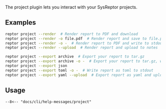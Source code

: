 The project plugin lets you interact with your SysReptor projects.

## Examples
```bash title="Render reports"
reptor project --render  # Render report to PDF and download
reptor project --render -o file.pdf  # Render report and save to file.pdf
reptor project --render -o -  # Render report to PDF and write to stdout
reptor project --render --upload  # Render report and upload to notes
```

```bash title="Export reports"
reptor project --export archive  # Export your report to tar.gz
reptor project --export archive -o -  # Export your report to tar.gz, write to stdout
reptor project --export json
reptor project --export toml -o -  # Write report as toml to stdout
reptor project --export yaml --upload  # Export report as yaml and upload to notes
```

## Usage
```
--8<-- "docs/cli/help-messages/project"
```
